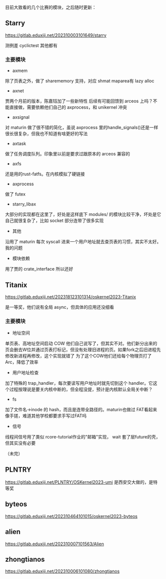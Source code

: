 目前大致看的几个比赛的模块，之后随时更新：

## Starry

https://gitlab.eduxiji.net/202310003101649/starry

测例差 cyclictest 其他都有

### 主要模块

- axmem

除了页表之外，做了 sharememory 支持，对应 shmat maparea有 lazy alloc

- axnet

贾两个月前的版本，陈嘉钰加了一些新特性
后续有可能回馈到 arceos 上吗？不能直接做，需要依赖他们自己的 axprocess，和 unikernel 冲突

- axsignal

对 maturin 做了很不错的简化，虽说 axprocess 里的handle_signals()还是一样很长很复杂，但我也不知道有啥更好的写法

- axtask
	
做了任务调度队列。印象里以前是要求过跟原本的 arceos 兼容的

- axfs

还是用的rust-fatfs。在内核模拟了硬链接

- axprocess

做了 futex

- starry_libax

大部分的实现都在这里了，好处是这样底下 modules/ 的模块比较干净，坏处是它自己就很复杂了，比如 socket 部分连带了很多实现

- 其他

沿用了 maturin 每次 syscall 进来一个用户地址就去查页表的习惯，其实不太好。我的问题

- 模块依赖

用了贾的 crate_interface 所以还好

## Titanix

https://gitlab.eduxiji.net/202318123101314/oskernel2023-Titanix

是一等奖，他们说有全局 async，但具体的应用还没细看

### 主要模块

- 地址空间

单页表、高地址空间启动
COW 他们自己说写了，但其实不对。他们新分出来的页会删去W位并通过页表打标记，但没有处理旧进程的页。如果fork之后旧进程先修改新进程再修改，这个实现就错了
为了这个COW他们还给每个物理页打了Arc，降低了效率

- 用户地址检查

加了特殊的 trap_handler，每次要读写用户地址时就先切到这个 handler。它这个过程按理说是要关内核中断的，但全程没提，预计是内核默认全局关中断？
	
- fs

加了文件名->inode 的 hash，而且是连带全路径的。maturin也做过
FAT看起来像手搓，难道其他学校都要求手写过FAT吗

- 信号

线程间信号用了类似 rcore-tutorial作业的"邮箱"实现， wait 套了层future的壳，但其实没有必要

（未完）

## PLNTRY

https://gitlab.eduxiji.net/PLNTRY/OSKernel2023-umi 是西安交大做的，是特等奖

## byteos

https://gitlab.eduxiji.net/202310464101015/oskernel2023-byteos

## alien

https://gitlab.eduxiji.net/202310007101563/Alien

## zhongtianos

https://gitlab.eduxiji.net/202310006101080/zhongtianos
